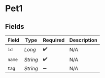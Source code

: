 # Pet1


## Fields

| Field              | Type               | Required           | Description        |
| ------------------ | ------------------ | ------------------ | ------------------ |
| `id`               | *Long*             | :heavy_check_mark: | N/A                |
| `name`             | *String*           | :heavy_check_mark: | N/A                |
| `tag`              | *String*           | :heavy_minus_sign: | N/A                |